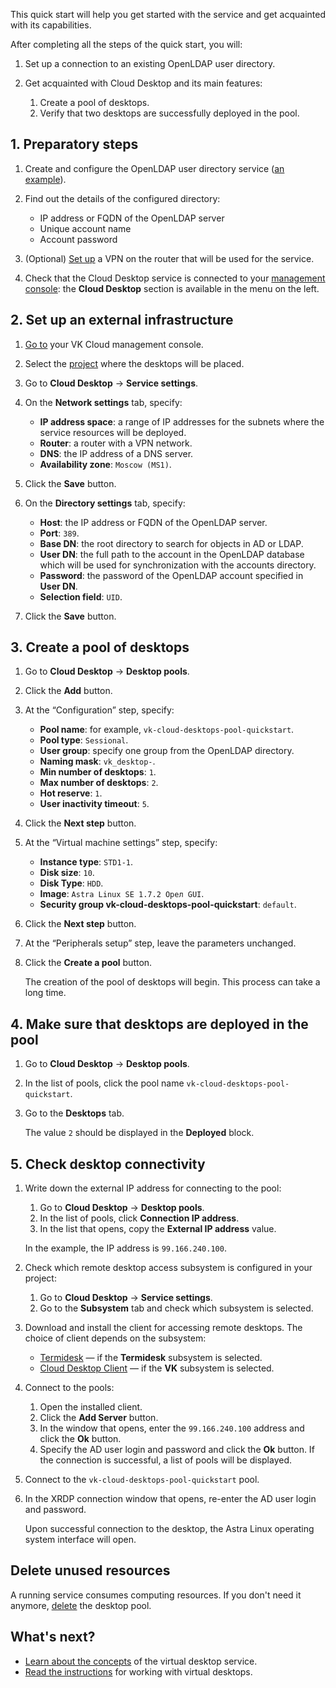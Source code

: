 This quick start will help you get started with the service and get acquainted with its capabilities.

After completing all the steps of the quick start, you will:

1. Set up a connection to an existing OpenLDAP user directory.
1. Get acquainted with Cloud Desktop and its main features:

    1. Create a pool of desktops.
    1. Verify that two desktops are successfully deployed in the pool.

## 1. Preparatory steps

1. Create and configure the OpenLDAP user directory service ([an example](https://www.openldap.org/devel/admin/guide.html#Building%20and%20Installing%20OpenLDAP%20Software)).
1. Find out the details of the configured directory:

   - IP address or FQDN of the OpenLDAP server
   - Unique account name
   - Account password

1. (Optional) [Set up](/en/networks/vnet/how-to-guides/vpn-tunnel#2_set_up_a_vpn_tunnel_on_the_cloud_side) a VPN on the router that will be used for the service.
1. Check that the Cloud Desktop service is connected to your [management console](https://msk.cloud.vk.com/app/en): the **Cloud Desktop** section is available in the menu on the left.

## 2. Set up an external infrastructure

1. [Go to](https://msk.cloud.vk.com/app/en) your VK Cloud management console.
1. Select the [project](/en/tools-for-using-services/account/concepts/projects) where the desktops will be placed.
1. Go to **Cloud Desktop** → **Service settings**.
1. On the **Network settings** tab, specify:

    - **IP address space**: a range of IP addresses for the subnets where the service resources will be deployed.
    - **Router**: a router with a VPN network.
    - **DNS**: the IP address of a DNS server.
    - **Availability zone**: `Moscow (MS1)`.

1. Click the **Save** button.
1. On the **Directory settings** tab, specify:

    - **Host**: the IP address or FQDN of the OpenLDAP server.
    - **Port**: `389`.
    - **Base DN**: the root directory to search for objects in AD or LDAP.
    - **User DN**: the full path to the account in the OpenLDAP database which will be used for synchronization with the accounts directory.
    - **Password**: the password of the OpenLDAP account specified in **User DN**.
    - **Selection field**: `UID`.

1. Click the **Save** button.

## 3. Create a pool of desktops

1. Go to **Cloud Desktop** → **Desktop pools**.
1. Click the **Add** button.
1. At the “Configuration” step, specify:

    - **Pool name**: for example, `vk-cloud-desktops-pool-quickstart`.
    - **Pool type**: `Sessional`.
    - **User group**: specify one group from the OpenLDAP directory.
    - **Naming mask**: `vk_desktop-`.
    - **Min number of desktops**: `1`.
    - **Max number of desktops**: `2`.
    - **Hot reserve**: `1`.
    - **User inactivity timeout**: `5`.

1. Click the **Next step** button.
1. At the “Virtual machine settings” step, specify:

    - **Instance type**: `STD1-1`.
    - **Disk size**: `10`.
    - **Disk Type**: `HDD`.
    - **Image**: `Astra Linux SE 1.7.2 Орел GUI`.
    - **Security group vk-cloud-desktops-pool-quickstart**: `default`.

1. Click the **Next step** button.
1. At the “Peripherals setup” step, leave the parameters unchanged.
1. Click the **Create a pool** button.

   The creation of the pool of desktops will begin. This process can take a long time.

## 4. Make sure that desktops are deployed in the pool

1. Go to **Cloud Desktop** → **Desktop pools**.
1. In the list of pools, click the pool name `vk-cloud-desktops-pool-quickstart`.
1. Go to the **Desktops** tab.

   The value `2` should be displayed in the **Deployed** block.

## 5. Check desktop connectivity

1. Write down the external IP address for connecting to the pool:

    1. Go to **Cloud Desktop** → **Desktop pools**.
    1. In the list of pools, click **Connection IP address**.
    1. In the list that opens, copy the **External IP address** value.

    In the example, the IP address is `99.166.240.100`.
1. Check which remote desktop access subsystem is configured in your project:

   1. Go to **Cloud Desktop** → **Service settings**.
   1. Go to the **Subsystem** tab and check which subsystem is selected.
   
1. Download and install the client for accessing remote desktops. The choice of client depends on the subsystem:

   - [Termidesk](/ru/computing/cloud-desktops/service-management/assets/Termidesk_user_guide_v_1_0.pdf "download") — if the **Termidesk** subsystem is selected.
   - [Cloud Desktop Client](/ru/computing/cloud-desktops/service-management/assets/Cloud_Desktop_user_guide_v_1_0.pdf "download") — if the **VK** subsystem is selected.

1. Connect to the pools:

   1. Open the installed client.
   1. Click the **Add Server** button.
   1. In the window that opens, enter the `99.166.240.100` address and click the **Ok** button.
   1. Specify the AD user login and password and click the **Ok** button. If the connection is successful, a list of pools will be displayed.

1. Connect to the `vk-cloud-desktops-pool-quickstart` pool.
1. In the XRDP connection window that opens, re-enter the AD user login and password.

   Upon successful connection to the desktop, the Astra Linux operating system interface will open.

## Delete unused resources

A running service consumes computing resources. If you don't need it anymore, [delete](../service-management/desktops-pool/manage#deleting_a_desktop_pools) the desktop pool.

## What's next?

- [Learn about the concepts](../concepts/) of the virtual desktop service.
- [Read the instructions](../service-management/manage-desktops/) for working with virtual desktops.
